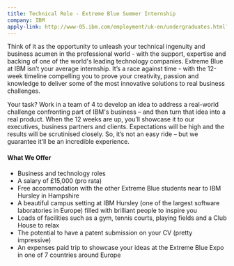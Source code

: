 ```yaml
---
title: Technical Role - Extreme Blue Summer Internship
company: IBM
apply-link: http://www-05.ibm.com/employment/uk-en/undergraduates.html?=uppermenu
---
```



<p>
Think of it as the opportunity to unleash your technical ingenuity and business acumen in the professional world - with the support, expertise and backing of one of the world's leading technology companies. Extreme Blue at IBM isn’t your average internship. It’s a race against time - with the 12-week timeline compelling you to prove your creativity, passion and knowledge to deliver some of the most innovative solutions to real business challenges.
</p>
<p>
Your task? Work in a team of 4 to develop an idea to address a real-world challenge confronting part of IBM's business – and then turn that idea into a real product. When the 12 weeks are up, you’ll showcase it to our executives, business partners and clients. Expectations will be high and the results will be scrutinised closely. So, it’s not an easy ride – but we guarantee it’ll be an incredible experience.
</p>
<p>
    <h4>What We Offer</h4>
    <ul>
        <li>Business and technology roles</li>
        <li>A salary of &pound;15,000 (pro rata)</li>
        <li>Free accommodation with the other Extreme Blue students near to IBM Hursley in Hampshire</li>
        <li>A beautiful campus setting at IBM Hursley (one of the largest software laboratories in Europe) filled with brilliant people to inspire you</li>
        <li>Loads of facilities such as a gym, tennis courts, playing fields and a Club House to relax</li>
        <li>The potential to have a patent submission on your CV (pretty impressive)</li>
        <li>An expenses paid trip to showcase your ideas at the Extreme Blue Expo in one of 7 countries around Europe</li>
    </ul>
</p>